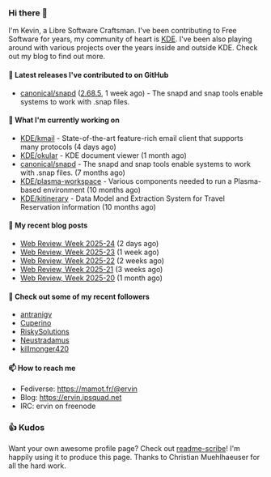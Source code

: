 ### Hi there 👋

I'm Kevin, a Libre Software Craftsman. I've been contributing to Free Software for years,
my community of heart is [KDE](https://kde.org). I've been also playing around with various
projects over the years inside and outside KDE. Check out my blog to find out more.

#### 🔭 Latest releases I've contributed to on GitHub

- [canonical/snapd](https://github.com/canonical/snapd) ([2.68.5](https://github.com/canonical/snapd/releases/tag/2.68.5), 1 week ago) - The snapd and snap tools enable systems to work with .snap files.

#### 🌱 What I'm currently working on

- [KDE/kmail](https://github.com/KDE/kmail) - State-of-the-art feature-rich email client that supports many protocols (4 days ago)
- [KDE/okular](https://github.com/KDE/okular) - KDE document viewer (1 month ago)
- [canonical/snapd](https://github.com/canonical/snapd) - The snapd and snap tools enable systems to work with .snap files. (7 months ago)
- [KDE/plasma-workspace](https://github.com/KDE/plasma-workspace) - Various components needed to run a Plasma-based environment (10 months ago)
- [KDE/kitinerary](https://github.com/KDE/kitinerary) - Data Model and Extraction System for Travel Reservation information (10 months ago)

#### 📜 My recent blog posts

- [Web Review, Week 2025-24](https://ervin.ipsquad.net/blog/2025/06/13/web-review-week-2025-24/) (2 days ago)
- [Web Review, Week 2025-23](https://ervin.ipsquad.net/blog/2025/06/06/web-review-week-2025-23/) (1 week ago)
- [Web Review, Week 2025-22](https://ervin.ipsquad.net/blog/2025/05/30/web-review-week-2025-22/) (2 weeks ago)
- [Web Review, Week 2025-21](https://ervin.ipsquad.net/blog/2025/05/23/web-review-week-2025-21/) (3 weeks ago)
- [Web Review, Week 2025-20](https://ervin.ipsquad.net/blog/2025/05/16/web-review-week-2025-20/) (1 month ago)

#### 👯 Check out some of my recent followers

- [antranigv](https://github.com/antranigv)
- [Cuperino](https://github.com/Cuperino)
- [RiskySolutions](https://github.com/RiskySolutions)
- [Neustradamus](https://github.com/Neustradamus)
- [killmonger420](https://github.com/killmonger420)

#### 📫 How to reach me

- Fediverse: https://mamot.fr/@ervin
- Blog: https://ervin.ipsquad.net
- IRC: ervin on freenode

### 👍 Kudos

Want your own awesome profile page? Check out [readme-scribe](https://github.com/muesli/readme-scribe)!
I'm happily using it to produce this page. Thanks to Christian Muehlhaeuser for all the hard work.

